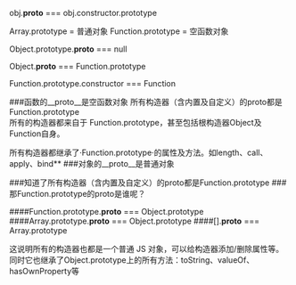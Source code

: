 obj.__proto__ === obj.constructor.prototype

Array.prototype = 普通对象
Function.prototype = 空函数对象

Object.prototype.__proto__ === null

Object.__proto__ === Function.prototype

Function.prototype.constructor === Function



###函数的__proto__是空函数对象
所有构造器（含内置及自定义）的proto都是Function.prototype  
所有的构造器都来自于 Function.prototype，甚至包括根构造器Object及Function自身。  

所有构造器都继承了·Function.prototype·的属性及方法。如length、call、apply、bind**
###对象的__proto__是普通对象



###知道了所有构造器（含内置及自定义）的proto都是Function.prototype
###那Function.prototype的proto是谁呢？

####Function.prototype.__proto__ === Object.prototype
####Array.prototype.__proto__ === Object.prototype
####[].__proto__ === Array.prototype

这说明所有的构造器也都是一个普通 JS 对象，可以给构造器添加/删除属性等。同时它也继承了Object.prototype上的所有方法：toString、valueOf、hasOwnProperty等





